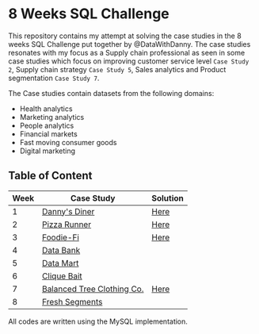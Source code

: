 # 8 Weeks SQL Challenge

This repository contains my attempt at solving the case studies in the 8 weeks SQL Challenge put together by @DataWithDanny. The case studies resonates with my focus as a Supply chain professional as seen in some case studies which focus on improving customer service level `Case Study 2`, Supply chain strategy `Case Study 5`, Sales analytics and Product segmentation `Case Study 7`.

The Case studies contain datasets from the following domains:
- Health analytics
- Marketing analytics
- People analytics
- Financial markets
- Fast moving consumer goods
- Digital marketing  

## Table of Content

| Week | Case Study | Solution |
|------|------------|----------|
| 1 | [Danny's Diner](https://8weeksqlchallenge.com/case-study-1/)| [Here](https://github.com/rx-precious/8weeksSQLChallenge/blob/1b114335f7f65222ea60047da380b9571fec2696/Case%20Study%20%231%20-%20Danny's%20Diner/README.md) |
| 2 | [Pizza Runner](https://8weeksqlchallenge.com/case-study-2/) | [Here](https://github.com/rx-precious/8weeksSQLChallenge/blob/c369510ceba2498d4b9274aa0ec5a58733ddff4d/Case%20Study%202%20-%20Pizza%20Runner/README.md) |
| 3 | [Foodie-Fi](https://8weeksqlchallenge.com/case-study-3/) | [Here](https://github.com/rx-precious/8weeksSQLChallenge/blob/9abcecb4dbea52645ff7af1ef5776d4ac60840ef/Case%20Study%20%233%20-%20Foodie-Fi/README.md) |
| 4 | [Data Bank](https://8weeksqlchallenge.com/case-study-4/) | |
| 5 | [Data Mart](https://8weeksqlchallenge.com/case-study-5/) | |
| 6 | [Clique Bait](https://8weeksqlchallenge.com/case-study-6/) | |
| 7 | [Balanced Tree Clothing Co.](https://8weeksqlchallenge.com/case-study-7/) | [Here](https://github.com/rx-precious/8weeksSQLChallenge/blob/495a27d76a59dee3b99f5bd508f7b4f0adcc45e7/Case%20Study%20%237%20-%20Balanced%20Trees/README.md) |
| 8 | [Fresh Segments](https://8weeksqlchallenge.com/case-study-8/)| |

All codes are written using the MySQL implementation.
